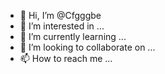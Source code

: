 - 👋 Hi, I’m @Cfgggbe
- 👀 I’m interested in ...
- 🌱 I’m currently learning ...
- 💞️ I’m looking to collaborate on ...
- 📫 How to reach me ...

<!---
Cfgggbe/Cfgggbe is a ✨ special ✨ repository because its `README.md` (this file) appears on your GitHub profile.
You can click the Preview link to take a look at your changes.
--->
